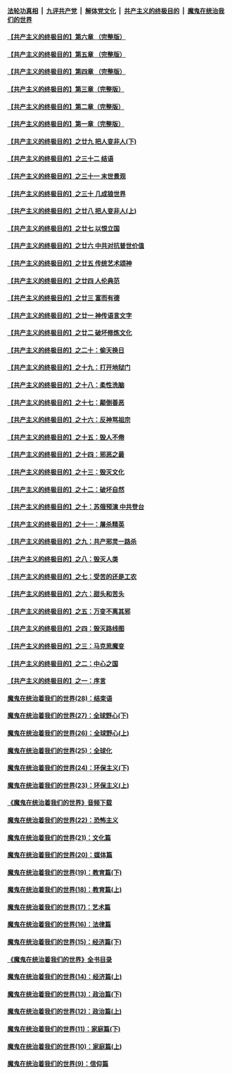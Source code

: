 ####  [法轮功真相](../../../../basic/blob/master/README.md?t=06172231) &nbsp;|&nbsp; [九评共产党](../../../../9ping.md/blob/master/README.md?t=06172231) &nbsp;|&nbsp; [解体党文化](../../../../jtdwh.md/blob/master/README.md?t=06172231)  &nbsp;|&nbsp; [共产主义的终极目的](../../../../gczydzjmd.md/blob/master/README.md?t=06172231) &nbsp;|&nbsp; [魔鬼在统治我们的世界](../../../../mgztzwmdsj.md/blob/master/README.md?t=06172231) 

#### [【共产主义的终极目的】第六章 （完整版）](../pages/nsc422/n11428913.md?t=06172231) 

#### [【共产主义的终极目的】第五章 （完整版）](../pages/nsc422/n11428912.md?t=06172231) 

#### [【共产主义的终极目的】第四章 （完整版）](../pages/nsc422/n11428907.md?t=06172231) 

#### [【共产主义的终极目的】第三章（完整版）](../pages/nsc422/n11428848.md?t=06172231) 

#### [【共产主义的终极目的】第二章（完整版）](../pages/nsc422/n11428831.md?t=06172231) 

#### [【共产主义的终极目的】第一章（完整版）](../pages/nsc422/n11417651.md?t=06172231) 

#### [【共产主义的终极目的】之廿九 把人变非人(下)](../pages/nsc422/n11344140.md?t=06172231) 

#### [【共产主义的终极目的】之三十二 结语](../pages/nsc422/n11360535.md?t=06172231) 

#### [【共产主义的终极目的】之三十一 末世景观](../pages/nsc422/n11351129.md?t=06172231) 

#### [【共产主义的终极目的】之三十 几成狼世界](../pages/nsc422/n11348280.md?t=06172231) 

#### [【共产主义的终极目的】之廿八 把人变非人(上)](../pages/nsc422/n11340492.md?t=06172231) 

#### [【共产主义的终极目的】之廿七 以恨立国](../pages/nsc422/n11336944.md?t=06172231) 

#### [【共产主义的终极目的】之廿六 中共对抗普世价值](../pages/nsc422/n11324785.md?t=06172231) 

#### [【共产主义的终极目的】之廿五 传统艺术颂神](../pages/nsc422/n11296396.md?t=06172231) 

#### [【共产主义的终极目的】之廿四 人伦典范](../pages/nsc422/n11296397.md?t=06172231) 

#### [【共产主义的终极目的】之廿三 富而有德](../pages/nsc422/n11283598.md?t=06172231) 

#### [【共产主义的终极目的】之廿一 神传语言文字](../pages/nsc422/n11263265.md?t=06172231) 

#### [【共产主义的终极目的】之廿二 破坏修炼文化](../pages/nsc422/n11245728.md?t=06172231) 

#### [【共产主义的终极目的】之二十：偷天换日](../pages/nsc422/n11238846.md?t=06172231) 

#### [【共产主义的终极目的】之十九：打开地狱门](../pages/nsc422/n11206376.md?t=06172231) 

#### [【共产主义的终极目的】之十八：柔性洗脑](../pages/nsc422/n11199994.md?t=06172231) 

#### [【共产主义的终极目的】之十七：颠倒善恶](../pages/nsc422/n11179782.md?t=06172231) 

#### [【共产主义的终极目的】之十六：反神骂祖宗](../pages/nsc422/n11166798.md?t=06172231) 

#### [【共产主义的终极目的】之十五：毁人不倦](../pages/nsc422/n11166792.md?t=06172231) 

#### [【共产主义的终极目的】之十四：邪恶之最](../pages/nsc422/n11150249.md?t=06172231) 

#### [【共产主义的终极目的】之十三：毁灭文化](../pages/nsc422/n11135227.md?t=06172231) 

#### [【共产主义的终极目的】之十二：破坏自然](../pages/nsc422/n11135214.md?t=06172231) 

#### [【共产主义的终极目的】之十：苏俄预演 中共登台](../pages/nsc422/n11118424.md?t=06172231) 

#### [【共产主义的终极目的】之十一：屠杀精英](../pages/nsc422/n11118442.md?t=06172231) 

#### [【共产主义的终极目的】之九：共产邪灵一路杀](../pages/nsc422/n11114139.md?t=06172231) 

#### [【共产主义的终极目的】之八：毁灭人类](../pages/nsc422/n11108503.md?t=06172231) 

#### [【共产主义的终极目的】之七：受苦的还是工农](../pages/nsc422/n11101809.md?t=06172231) 

#### [【共产主义的终极目的】之六：甜头和苦头](../pages/nsc422/n11096971.md?t=06172231) 

#### [【共产主义的终极目的】之五：万变不离其邪](../pages/nsc422/n11091285.md?t=06172231) 

#### [【共产主义的终极目的】之四：毁灭路线图](../pages/nsc422/n11086284.md?t=06172231) 

#### [【共产主义的终极目的】之三：马克思魔变](../pages/nsc422/n11061941.md?t=06172231) 

#### [【共产主义的终极目的】之二：中心之国](../pages/nsc422/n11047728.md?t=06172231) 

#### [【共产主义的终极目的】之一：序言](../pages/nsc422/n11086077.md?t=06172231) 

#### [魔鬼在统治着我们的世界(28)：结束语](../pages/nsc422/n10936246.md?t=06172231) 

#### [魔鬼在统治着我们的世界(27)：全球野心(下)](../pages/nsc422/n10928319.md?t=06172231) 

#### [魔鬼在统治着我们的世界(26)：全球野心(上)](../pages/nsc422/n10900318.md?t=06172231) 

#### [魔鬼在统治着我们的世界(25)：全球化](../pages/nsc422/n10788205.md?t=06172231) 

#### [魔鬼在统治着我们的世界(24)：环保主义(下)](../pages/nsc422/n10695307.md?t=06172231) 

#### [魔鬼在统治着我们的世界(23)：环保主义(上)](../pages/nsc422/n10688613.md?t=06172231) 

#### [《魔鬼在统治着我们的世界》音频下载](../pages/nsc422/n10635553.md?t=06172231) 

#### [魔鬼在统治着我们的世界(22)：恐怖主义](../pages/nsc422/n10614727.md?t=06172231) 

#### [魔鬼在统治着我们的世界(21)：文化篇](../pages/nsc422/n10597706.md?t=06172231) 

#### [魔鬼在统治着我们的世界(20)：媒体篇](../pages/nsc422/n10586579.md?t=06172231) 

#### [魔鬼在统治着我们的世界(19)：教育篇(下)](../pages/nsc422/n10564808.md?t=06172231) 

#### [魔鬼在统治着我们的世界(18)：教育篇(上)](../pages/nsc422/n10526970.md?t=06172231) 

#### [魔鬼在统治着我们的世界(17)：艺术篇](../pages/nsc422/n10499093.md?t=06172231) 

#### [魔鬼在统治着我们的世界(16)：法律篇](../pages/nsc422/n10485969.md?t=06172231) 

#### [魔鬼在统治着我们的世界(15)：经济篇(下)](../pages/nsc422/n10469975.md?t=06172231) 

#### [《魔鬼在统治着我们的世界》全书目录](../pages/nsc422/n10464261.md?t=06172231) 

#### [魔鬼在统治着我们的世界(14)：经济篇(上)](../pages/nsc422/n10457370.md?t=06172231) 

#### [魔鬼在统治着我们的世界(13)：政治篇(下)](../pages/nsc422/n10448270.md?t=06172231) 

#### [魔鬼在统治着我们的世界(12)：政治篇(上)](../pages/nsc422/n10444576.md?t=06172231) 

#### [魔鬼在统治着我们的世界(11)：家庭篇(下)](../pages/nsc422/n10440961.md?t=06172231) 

#### [魔鬼在统治着我们的世界(10)：家庭篇(上)](../pages/nsc422/n10435448.md?t=06172231) 

#### [魔鬼在统治着我们的世界(9)：信仰篇](../pages/nsc422/n10432159.md?t=06172231) 

